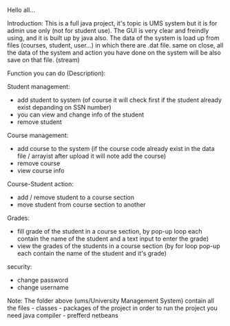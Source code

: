 Hello all...

Introduction:
This is a full java project, it's topic is UMS system but it is for admin use only (not for student use).
The GUI is very clear and freindly using, and it is built up by java also.
The data of the system is load up from files (courses, student, user...) in which there are .dat file.
same on close, all the data of the system and action you have done on the system will be also save on that file. (stream)

Function you can do (Description): 

Student management:
- add student to system (of course it will check first if the student already exist depanding on SSN number)
- you can view and change info of the student
- remove student

Course management:
- add course to the system (if the course code already exist in the data file / arrayist after upload it will note add the course)
- remove course
- view course info

Course-Student action:
- add / remove student to a course section
- move student from course section to another

Grades:
- fill grade of the student in a course section, by pop-up loop each contain the name of the student and a text input to enter the grade)
- view the grades of the students in a course section (by for loop pop-up each contain the name of the student and it's grade)

security:
- change password 
- change username

Note:
The folder above (ums/University Management System) contain all the files - classes - packages of the project
in order to run the project you need java compiler - prefferd netbeans
